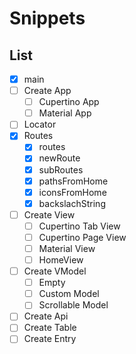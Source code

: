 # Snippets

## List
- [x] main
- [ ] Create App
  - [ ] Cupertino App
  - [ ] Material App
- [ ] Locator
- [x] Routes
  - [x] routes
  - [x] newRoute
  - [x] subRoutes
  - [x] pathsFromHome
  - [x] iconsFromHome
  - [x] backslachString
- [ ] Create View
  - [ ] Cupertino Tab View
  - [ ] Cupertino Page View
  - [ ] Material View
  - [ ] HomeView
- [ ] Create VModel
  - [ ] Empty
  - [ ] Custom Model
  - [ ] Scrollable Model
- [ ] Create Api
- [ ] Create Table
- [ ] Create Entry
